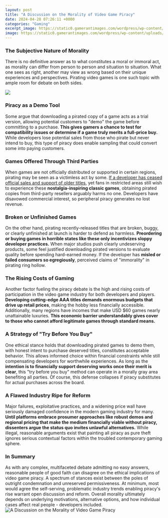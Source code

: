 ```yaml
---
layout: post
title: "A Discussion on the Morality of Video Game Piracy"
date: 2024-04-28 07:26:11 +0000
categories: "Gaming"
excerpt_image: https://static0.gamerantimages.com/wordpress/wp-content/uploads/2020/08/Video-Games-impact-kids-morales.jpg
image: https://static0.gamerantimages.com/wordpress/wp-content/uploads/2020/08/Video-Games-impact-kids-morales.jpg
---
```


### The Subjective Nature of Morality
There is no definitive answer as to what constitutes a moral or immoral act, as morality can differ from person to person and situation to situation. What one sees as right, another may view as wrong based on their unique experiences and perspectives. Pirating video games is one such topic with ample room for debate on both sides. 

![](https://i1.wp.com/churchm.ag/wp-content/uploads/2014/02/piracy-gba-e1393015639985.png?resize=639%2C630&amp;ssl=1)
### Piracy as a Demo Tool 
Some argue that downloading a pirated copy of a game acts as a trial version, allowing potential customers to "demo" the game before committing to a purchase. **This gives gamers a chance to test for compatibility issues or determine if a game truly merits a full-price buy.** While developers lose potential sales from those who pirate but never intend to buy, this type of piracy does enable sampling that could convert some into paying customers.
### Games Offered Through Third Parties
When games are not officially distributed or supported in certain regions, pirating may be seen as a victimless act by some. [If a developer has ceased official sales and support of older titles](https://store.fi.io.vn/xmas-matching-funny-santa-riding-shetland-sheepdog-christmas-3-2), yet fans in restricted areas still wish to experience these **nostalgia-inspiring classic games**, obtaining pirated copies from third-party resellers arguably harms no one. Developers have disavowed commercial interest, so peripheral piracy generates no lost revenue. 
### Broken or Unfinished Games 
On the other hand, pirating recently-released titles that are broken, buggy, or clearly unfinished at launch is harder to defend as harmless. **Preordering or buying games in horrible states like these only incentivizes sloppy developer practices.** When major studios push clearly undeserving products, some feel justified downloading pirated versions to evaluate quality before spending hard-earned money. If the developer has **misled or failed consumers so egregiously**, perceived claims of "immorality" in pirating ring hollow.
### The Rising Costs of Gaming 
Another factor fueling the piracy debate is the high and rising costs of participation in the video game industry for both developers and players. **Developing cutting-edge AAA titles demands enormous budgets that drive up retail prices**, making the hobby less financially accessible. Additionally, many regions have incomes that make USD $60 games nearly unattainable luxuries. **This economic barrier understandably gives cover to those who cannot afford legitimate games through standard means.**  
### A Strategy of "Try Before You Buy" 
One ethical stance holds that downloading pirated games to demo them, with honest intent to purchase deserved titles, constitutes acceptable behavior. This allows informed choice within financial constraints while still compensating developers for worthwhile experiences. As long as the **intention is to financially support deserving works once their merit is clear**, this "try before you buy" method can operate in a morally gray area benefiting all parties. Of course, this defense collapses if piracy substitutes for actual purchases across the board.
### A Flawed Industry Ripe for Reform
Major failures, exploitative practices, and a widening price wall have seriously damaged confidence in the modern gaming industry for many. **Until platforms embrace prosumer approaches like robust demos and regional pricing that make the medium financially viable without piracy, dissenters argue the status quo invites unlawful alternatives.** While illegal, reasonable arguments exist that painting all piracy as pure theft ignores serious contextual factors within the troubled contemporary gaming sphere.
### In Summary
As with any complex, multifaceted debate admitting no easy answers, reasonable people of good faith can disagree on the ethical implications of video game piracy. A spectrum of stances exist between the poles of outright condemnation and unreserved permissiveness. At minimum, most would agree the self-serving, problematic industry trends enabling piracy's rise warrant open discussion and reform. Overall morality ultimately depends on underlying motivations, alternative options, and how individual cases affect real people - developers included.
![A Discussion on the Morality of Video Game Piracy](https://static0.gamerantimages.com/wordpress/wp-content/uploads/2020/08/Video-Games-impact-kids-morales.jpg)